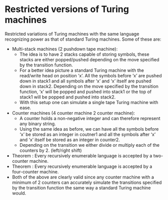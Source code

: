 # Restricted versions of Turing machines

Restricted variations of Turing machines with the same language recognizing power as that of standard Turing machines. Some of these are:

- Multi-stack machines (2 pushdown tape machine):
    - The idea is to have 2 stacks capable of storing symbols, these stacks are either popped/pushed depending on the move specified by the transition function.
    - For a better idea picture a standard Turing machine with the read/write head on position ‘x’. All the symbols before ‘x’ are pushed down in stack1 and all symbols after ‘x’ and ‘x’ itself are pushed down in stack2. Depending on the move specified by the transition function, ‘x’ will be popped and pushed into stack1 or the top of stack1 will be popped and pushed into stack2.
    - With this setup one can simulate a single tape Turing machine with ease.
- Counter machines (4 counter machine 2 counter machine):
    - A counter holds a non-negative integer and can therefore represent any binary string.
    - Using the same idea as before, we can have all the symbols before ‘x’ be stored as an integer in coutner1 and all the symbols after ‘x’ and ‘x’ itself be stored as an integer in counter2.
    - Depending on the transition we either divide or multiply each of the counters by 2. (left/right shift)
- Theorem : Every recursively enumerable language is accepted by a two-counter machine.
- Theorem : Every recursively enumerable language is accepted by a four-counter machine.
- Both of the above are clearly valid since any counter machine with a minimum of 2 counters can accurately simulate the transitions specified by the transition function the same way a standard Turing machine would.